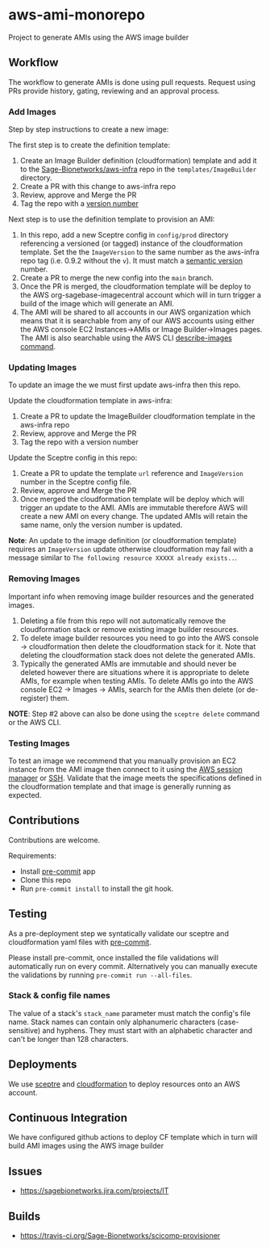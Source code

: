 # aws-ami-monorepo
Project to generate AMIs using the AWS image builder

## Workflow
The workflow to generate AMIs is done using pull requests.
Request using PRs provide history, gating, reviewing and an approval
process.

### Add Images
Step by step instructions to create a new image:

The first step is to create the definition template:
1. Create an Image Builder definition (cloudformation) template and add it to
the [Sage-Bionetworks/aws-infra](https://github.com/Sage-Bionetworks/aws-infra)
repo in the `templates/ImageBuilder` directory.
2. Create a PR with this change to aws-infra repo
3. Review, approve and Merge the PR
4. Tag the repo with a [version number](https://github.com/Sage-Bionetworks/aws-infra/tags)

Next step is to use the definition template to provision an AMI:
1. In this repo, add a new Sceptre config in `config/prod` directory referencing
a versioned (or tagged) instance of the cloudformation template.  Set the
the `ImageVersion` to the same number as the aws-infra repo tag (i.e. 0.9.2 without the `v`).
It must match a [semantic version](https://semver.org/) number.
2. Create a PR to merge the new config into the `main` branch.
3. Once the PR is merged, the cloudformation template will be deploy to the
AWS org-sagebase-imagecentral account which will in turn trigger a build
of the image which will generate an AMI.
4. The AMI will be shared to all accounts in our AWS organization which
means that it is searchable from any of our AWS accounts using either the
AWS console EC2 Instances->AMIs or Image Builder->Images pages. The AMI is
also searchable using the AWS CLI
[describe-images command](https://docs.aws.amazon.com/cli/latest/reference/ec2/describe-images.html).


### Updating Images
To update an image the we must first update aws-infra then this repo.

Update the cloudformation template in aws-infra:
1. Create a PR to update the ImageBuilder cloudformation template in the aws-infra repo
2. Review, approve and Merge the PR
3. Tag the repo with a version number

Update the Sceptre config in this repo:
1. Create a PR to update the template `url` reference and `ImageVersion` number
in the Sceptre config file.
2. Review, approve and Merge the PR
3. Once merged the cloudformation template will be deploy which will trigger
an update to the AMI.  AMIs are immutable therefore AWS will create a new AMI
on every change.  The updated AMIs will retain the same name, only the version
number is updated.

__Note__: An update to the image definition (or cloudformation template) requires
an `ImageVersion` update otherwise cloudformation may fail with a message similar to
`The following resource XXXXX already exists..`.

### Removing Images
Important info when removing image builder resources and the generated
images.

1. Deleting a file from this repo will not automatically remove the cloudformation
stack or remove existing image builder resources.
2. To delete image builder resources you need to go into the AWS console -> cloudformation
then delete the cloudformation stack for it.  Note that deleting the cloudformation stack
does not delete the generated AMIs.
3. Typically the generated AMIs are immutable and should never be deleted however there are
situations where it is appropriate to delete AMIs, for example when testing AMIs.
To delete AMIs go into the AWS console EC2 -> Images -> AMIs, search for the AMIs
then delete (or de-register) them.

__NOTE__: Step #2 above can also be done using the `sceptre delete` command or the AWS CLI.

### Testing Images
To test an image we recommend that you manually provision an EC2 instance from the
AMI image then connect to it using the [AWS session manager](https://docs.aws.amazon.com/systems-manager/latest/userguide/session-manager.html)
or [SSH](https://docs.aws.amazon.com/AWSEC2/latest/UserGuide/connect-linux-inst-ssh.html).
Validate that the image meets the specifications defined in the cloudformation template and
that  image is generally running as expected.


## Contributions
Contributions are welcome.

Requirements:
* Install [pre-commit](https://pre-commit.com/#install) app
* Clone this repo
* Run `pre-commit install` to install the git hook.

## Testing
As a pre-deployment step we syntatically validate our sceptre and
cloudformation yaml files with [pre-commit](https://pre-commit.com).

Please install pre-commit, once installed the file validations will
automatically run on every commit.  Alternatively you can manually
execute the validations by running `pre-commit run --all-files`.

### Stack & config file names
The value of a stack's `stack_name` parameter must match the config's file
name.  Stack names can contain only alphanumeric characters (case-sensitive)
and hyphens. They must start with an alphabetic character and can't be longer
than 128 characters.

## Deployments
We use [sceptre](https://sceptre.github.io/) and [cloudformation](https://aws.amazon.com/cloudformation/)
to deploy resources onto an AWS account.

## Continuous Integration
We have configured github actions to deploy CF template which
in turn will build AMI images using the AWS image builder

## Issues
* https://sagebionetworks.jira.com/projects/IT

## Builds
* https://travis-ci.org/Sage-Bionetworks/scicomp-provisioner
